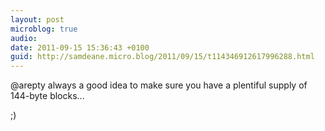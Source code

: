 ```yaml
---
layout: post
microblog: true
audio: 
date: 2011-09-15 15:36:43 +0100
guid: http://samdeane.micro.blog/2011/09/15/t114346912617996288.html
---
```

@arepty always a good idea to make sure you have a plentiful supply of 144-byte blocks...

;)
